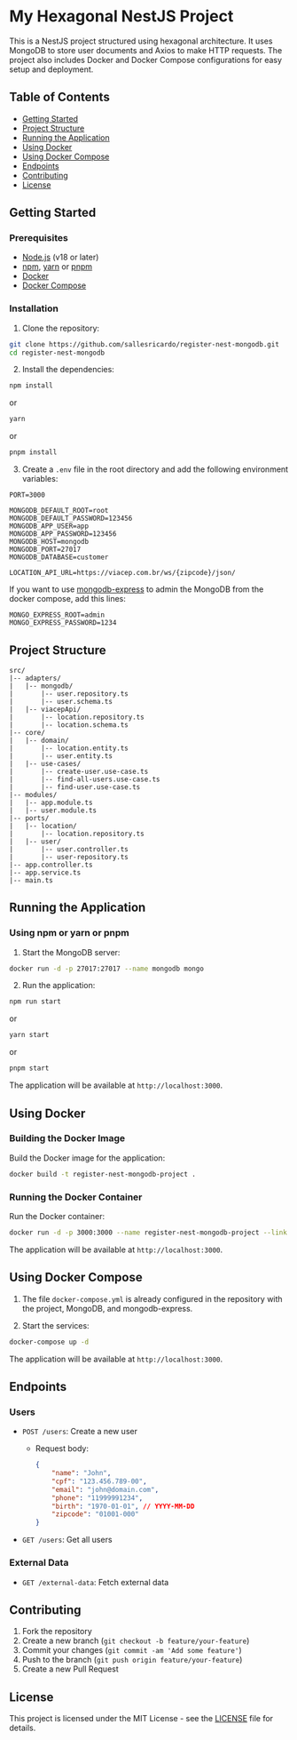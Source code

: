 # My Hexagonal NestJS Project

This is a NestJS project structured using hexagonal architecture. It uses MongoDB to store user documents and Axios to make HTTP requests. The project also includes Docker and Docker Compose configurations for easy setup and deployment.

## Table of Contents

- [Getting Started](#getting-started)
- [Project Structure](#project-structure)
- [Running the Application](#running-the-application)
- [Using Docker](#using-docker)
- [Using Docker Compose](#using-docker-compose)
- [Endpoints](#endpoints)
- [Contributing](#contributing)
- [License](#license)

## Getting Started

### Prerequisites

- [Node.js](https://nodejs.org/) (v18 or later)
- [npm](https://www.npmjs.com/), [yarn](https://yarnpkg.com/) or [pnpm](https://pnpm.io)
- [Docker](https://www.docker.com/)
- [Docker Compose](https://docs.docker.com/compose/)

### Installation

1. Clone the repository:

```bash
git clone https://github.com/sallesricardo/register-nest-mongodb.git
cd register-nest-mongodb
```

2. Install the dependencies:

```bash
npm install
```
or
```bash
yarn
```
or
```bash
pnpm install
```

3. Create a `.env` file in the root directory and add the following environment variables:

```dotenv
PORT=3000

MONGODB_DEFAULT_ROOT=root
MONGODB_DEFAULT_PASSWORD=123456
MONGODB_APP_USER=app
MONGODB_APP_PASSWORD=123456
MONGODB_HOST=mongodb
MONGODB_PORT=27017
MONGODB_DATABASE=customer

LOCATION_API_URL=https://viacep.com.br/ws/{zipcode}/json/
```
If  you want to use [mongodb-express](https://github.com/mongo-express/mongo-express)  to admin the MongoDB from the docker compose, add this lines:

```dotenv
MONGO_EXPRESS_ROOT=admin
MONGO_EXPRESS_PASSWORD=1234
```

## Project Structure

```plaintext
src/
|-- adapters/
|   |-- mongodb/
|       |-- user.repository.ts
|       |-- user.schema.ts
|   |-- viacepApi/
|       |-- location.repository.ts
|       |-- location.schema.ts
|-- core/
|   |-- domain/
|       |-- location.entity.ts
|       |-- user.entity.ts
|   |-- use-cases/
|       |-- create-user.use-case.ts
|       |-- find-all-users.use-case.ts
|       |-- find-user.use-case.ts
|-- modules/
|   |-- app.module.ts
|   |-- user.module.ts
|-- ports/
|   |-- location/
|       |-- location.repository.ts
|   |-- user/
|       |-- user.controller.ts
|       |-- user-repository.ts
|-- app.controller.ts
|-- app.service.ts
|-- main.ts
```

## Running the Application

### Using npm or yarn or pnpm

1. Start the MongoDB server:

```bash
docker run -d -p 27017:27017 --name mongodb mongo
```

2. Run the application:

```bash
npm run start
```
or
```bash
yarn start
```
or
```bash
pnpm start
```

The application will be available at `http://localhost:3000`.

## Using Docker

### Building the Docker Image

Build the Docker image for the application:

```bash
docker build -t register-nest-mongodb-project .
```

### Running the Docker Container

Run the Docker container:

```bash
docker run -d -p 3000:3000 --name register-nest-mongodb-project --link mongodb:mongo register-nest-mongodb-project
```

The application will be available at `http://localhost:3000`.

## Using Docker Compose

1. The file `docker-compose.yml` is already configured in the repository with the project, MongoDB, and mongodb-express.

2. Start the services:

```bash
docker-compose up -d
```

The application will be available at `http://localhost:3000`.

## Endpoints

### Users

- `POST /users`: Create a new user
  - Request body:
    ```json
    {
        "name": "John",
        "cpf": "123.456.789-00",
        "email": "john@domain.com",
        "phone": "11999991234",
        "birth": "1970-01-01", // YYYY-MM-DD
        "zipcode": "01001-000"
    }
    ```

- `GET /users`: Get all users

### External Data

- `GET /external-data`: Fetch external data

## Contributing

1. Fork the repository
2. Create a new branch (`git checkout -b feature/your-feature`)
3. Commit your changes (`git commit -am 'Add some feature'`)
4. Push to the branch (`git push origin feature/your-feature`)
5. Create a new Pull Request

## License

This project is licensed under the MIT License - see the [LICENSE](LICENSE) file for details.
